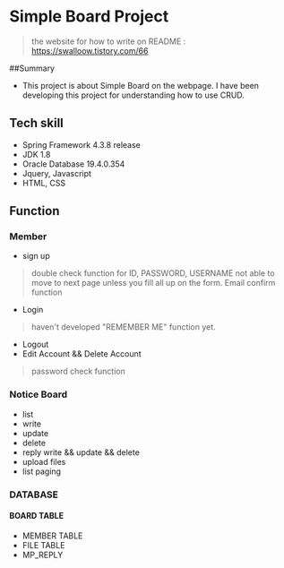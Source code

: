 # Simple Board Project
> the website for how to write on README : https://swalloow.tistory.com/66

##Summary
 - This project is about Simple Board on the webpage. I have been developing this project for understanding how to use CRUD.

## Tech skill 
 - Spring Framework 4.3.8 release
 - JDK 1.8
 - Oracle Database 19.4.0.354
 - Jquery, Javascript
 - HTML, CSS
 
## Function
### Member
 * sign up
 >double check function for ID, PASSWORD, USERNAME
 >not able to move to next page unless you fill all up on the form.
 >Email confirm function
 * Login
 >haven't developed "REMEMBER ME" function yet.
 * Logout
 * Edit Account && Delete Account
 > password check function
 
 ### Notice Board
 * list
 * write
 * update
 * delete
 * reply write && update && delete
 * upload files
 * list paging
 
 ### DATABASE
 #### BOARD TABLE
 > 
 * MEMBER TABLE
 * FILE TABLE
 * MP_REPLY
  
 

